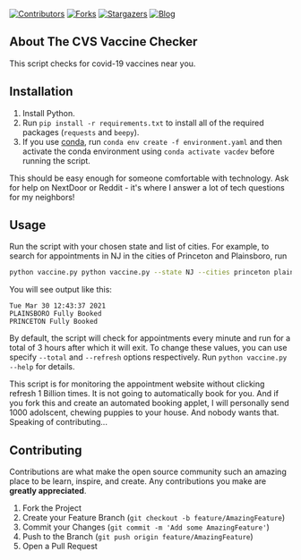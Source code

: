 <!-- PROJECT SHIELDS -->
<!--
*** I'm using markdown "reference style" links for readability.
*** Reference links are enclosed in brackets [ ] instead of parentheses ( ).
*** See the bottom of this document for the declaration of the reference variables
*** for contributors-url, forks-url, etc. This is an optional, concise syntax you may use.
*** https://www.markdownguide.org/basic-syntax/#reference-style-links
-->
[![Contributors][contributors-shield]][contributors-url]
[![Forks][forks-shield]][forks-url]
[![Stargazers][stars-shield]][stars-url]
[![Blog][blog-shield]][blog-url]
<!-- ABOUT THE PROJECT -->
## About The CVS Vaccine Checker

This script checks for covid-19 vaccines near you. 

## Installation
1. Install Python. 
2. Run `pip install -r requirements.txt` to install all of the required
packages (`requests` and `beepy`). 
3. If you use [conda](https://conda.io), run `conda env create -f environment.yaml` and then activate the conda environment using `conda activate vacdev` before running the script.

This should be easy enough for someone comfortable with technology. Ask for help on NextDoor or Reddit - it's where I answer a lot of tech questions for my neighbors!

## Usage

Run the script with your chosen state and list of cities. For example, to search for appointments in NJ in the cities of Princeton and Plainsboro, run

```bash
python vaccine.py python vaccine.py --state NJ --cities princeton plainsboro
```

You will see output like this:

```
Tue Mar 30 12:43:37 2021
PLAINSBORO Fully Booked
PRINCETON Fully Booked
```

By default, the script will check for appointments every minute and run for a total of 3 hours after which it will exit. To change these values, you can use specify `--total` and `--refresh` options respectively. Run `python vaccine.py --help` for details.

This script is for monitoring the appointment website without clicking refresh 1 Billion times. It is not going to automatically book for you. And if you fork this and create an automated booking applet, I will personally send 1000 adolscent, chewing puppies to your house. And nobody wants that. Speaking of contributing...

## Contributing

Contributions are what make the open source community such an amazing place to be learn, inspire, and create. Any contributions you make are **greatly appreciated**.

1. Fork the Project
2. Create your Feature Branch (`git checkout -b feature/AmazingFeature`)
3. Commit your Changes (`git commit -m 'Add some AmazingFeature'`)
4. Push to the Branch (`git push origin feature/AmazingFeature`)
5. Open a Pull Request

<!-- MARKDOWN LINKS & IMAGES -->
<!-- https://www.markdownguide.org/basic-syntax/#reference-style-links -->
[contributors-shield]: https://img.shields.io/github/contributors/burgamacha/CVS-vaccine-checker.svg?style=for-the-badge
[contributors-url]: https://github.com/burgamacha/CVS-vaccine-checker/graphs/contributors
[forks-shield]: https://img.shields.io/github/forks/burgamacha/CVS-vaccine-checker.svg?style=for-the-badge
[forks-url]: https://github.com/burgamacha/CVS-vaccine-checker/network/members
[stars-shield]: https://img.shields.io/github/stars/burgamacha/CVS-vaccine-checker.svg?style=for-the-badge
[stars-url]: https://github.com/burgamacha/CVS-vaccine-checker/stargazers
[blog-shield]: https://img.shields.io/badge/medium-Read%20about%20this%20on%20Medium-lightgrey.svg?style=for-the-badge
[blog-url]: https://python.plainenglish.io/how-i-built-a-cvs-vaccine-appointment-availability-checker-in-python-6beb379549e4
